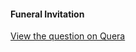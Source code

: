 #### Funeral Invitation

[View the question on Quera](https://quera.org/problemset/15688?tab=description)

